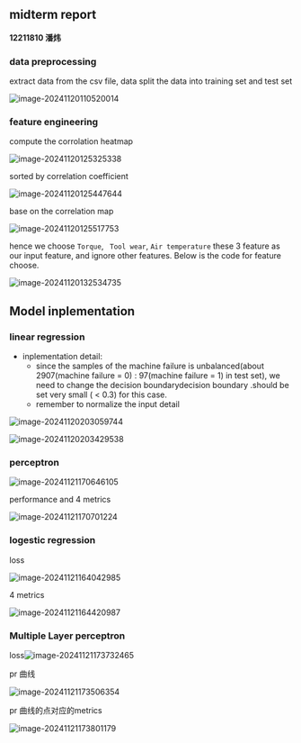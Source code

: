 ## midterm report

**12211810 潘炜**

### data preprocessing

extract data from the csv file, data split the data into training set and test set

![image-20241120110520014](./assets/image-20241120110520014.png)

### feature engineering

compute the corrolation heatmap

![image-20241120125325338](./assets/image-20241120125325338.png)

sorted by correlation coefficient

![image-20241120125447644](./assets/image-20241120125447644.png)

base on the correlation map

![image-20241120125517753](./assets/image-20241120125517753.png)

hence we choose  ```Torque```, ``` Tool wear```, ```Air temperature``` these 3 feature as our input feature, and ignore other features. Below is the code for feature choose.

![image-20241120132534735](./assets/image-20241120132534735.png)

## Model inplementation

### linear regression

- inplementation detail:
  - since the samples of the machine failure is unbalanced(about 2907(machine failure = 0) : 97(machine failure = 1) in test set), we need to change the decision boundarydecision boundary .should be set very small ( < 0.3) for this case.
  - remember to normalize the input detail

![image-20241120203059744](./assets/image-20241120203059744.png)

![image-20241120203429538](./assets/image-20241120203429538.png)

### perceptron

![image-20241121170646105](./assets/image-20241121170646105.png)

performance and 4 metrics

![image-20241121170701224](./assets/image-20241121170701224.png)



### logestic regression

loss

![image-20241121164042985](./assets/image-20241121164042985.png)

4 metrics

![image-20241121164420987](./assets/image-20241121164420987.png)

### Multiple Layer perceptron

loss![image-20241121173732465](./assets/image-20241121173732465.png)

pr 曲线

![image-20241121173506354](./assets/image-20241121173506354.png)

pr 曲线的点对应的metrics

![image-20241121173801179](./assets/image-20241121173801179.png)
